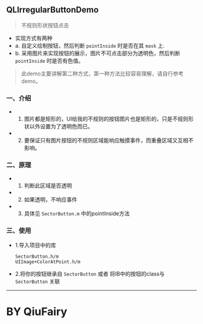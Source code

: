 ## QLIrregularButtonDemo

> 不规则形状按钮点击

- 实现方式有两种
 - a. 自定义绘制按钮，然后判断 `pointInside` 时是否在其 `mask` 上.
 - b. 采用图片来实现按钮的展示，图片不可点击部分为透明色，然后判断 `pointInside` 时是否有色值。

> 此demo主要讲解第二种方式，第一种方法比较容易理解，请自行参考demo。

### 一、介绍

- 1. 图片都是矩形的，UI给我的不规则的按钮图片也是矩形的，只是不规则形状以外设置为了透明色而已。
- 2. 要保证只有图片按钮的不规则区域能响应触摸事件，而重叠区域又互相不影响。

### 二、原理

- 1. 判断此区域是否透明
- 2. 如果透明，不响应事件
- 3. 具体见 `SectorButton.m` 中的pointInside方法

### 三、使用

- 1.导入项目中的库<br>

    ```
    SectorButton.h/m
    UIImage+ColorAtPoint.h/m
    ```
    
- 2.将你的按钮继承自 `SectorButton` 或者 将IB中的按钮的class与 `SectorButton` 关联

---
# BY QiuFairy 